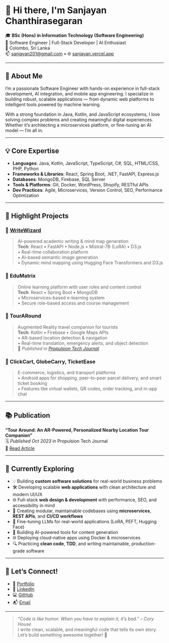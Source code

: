 # 👋 Hi there, I'm Sanjayan Chanthirasegaran

🎓 **BSc (Hons) in Information Technology (Software Engineering)**  
💼 Software Engineer | Full-Stack Developer | AI Enthusiast  
📍 Colombo, Sri Lanka  
📫 [sanjayan201@gmail.com](mailto:sanjayan201@gmail.com) • 🌐 [sanjayan.vercel.app](https://sanjayan.vercel.app)

---

## 🚀 About Me

I’m a passionate Software Engineer with hands-on experience in full-stack development, AI integration, and mobile app engineering. I specialize in building robust, scalable applications — from dynamic web platforms to intelligent tools powered by machine learning.

With a strong foundation in Java, Kotlin, and JavaScript ecosystems, I love solving complex problems and creating meaningful digital experiences. Whether it’s architecting a microservices platform, or fine-tuning an AI model — I’m all in.

---

## 💡 Core Expertise

- **Languages**: Java, Kotlin, JavaScript, TypeScript, C#, SQL, HTML/CSS, PHP, Python  
- **Frameworks & Libraries**: React, Spring Boot, .NET, FastAPI, Express.js  
- **Databases**: MongoDB, Firebase, SQL Server  
- **Tools & Platforms**: Git, Docker, WordPress, Shopify, RESTful APIs  
- **Dev Practices**: Agile, Microservices, Version Control, SEO, Performance Optimization

---

## 🧠 Highlight Projects

### 🔷 [WriteWizard](https://github.com/sanjayan-c/writewizard)  
> AI-powered academic writing & mind map generation  
**Tech**: React • FastAPI • Node.js • Mistral-7B (LoRA) • D3.js  
• Real-time collaboration platform  
• AI-based semantic image generation  
• Dynamic mind mapping using Hugging Face Transformers and D3.js

### 🔷 EduMatrix  
> Online learning platform with user roles and content control  
**Tech**: React • Spring Boot • MongoDB  
• Microservices-based e-learning system  
• Secure role-based access and course management

### 🔷 TourARound  
> Augmented Reality travel companion for tourists  
**Tech**: Kotlin • Firebase • Google Maps APIs  
• AR-based location detection & navigation  
• Real-time translation, emergency alerts, and object detection  
> 🏅 *Published in [Propulsion Tech Journal](https://propulsiontechjournal.com/index.php/journal/article/view/2542)*

### 🔷 ClickCart, GlobeCarry, TicketEase  
> E-commerce, logistics, and transport platforms  
• Android apps for shopping, peer-to-peer parcel delivery, and smart ticket booking  
• Features like virtual wallets, QR codes, order tracking, and in-app chat

---

## 📚 Publication

**“Tour Around: An AR-Powered, Personalized Nearby Location Tour Companion”**  
🗓️ *Published Oct 2023* in Propulsion Tech Journal  
📄 [Read Article](https://propulsiontechjournal.com/index.php/journal/article/view/2542)

---

## 🌱 Currently Exploring

- 💡 Building **custom software solutions** for real-world business problems
- 🛠️ Developing scalable **web applications** with clean architecture and modern UI/UX
- 🌐 Full-stack **web design & development** with performance, SEO, and accessibility in mind  
- 🚀 Creating modular, maintainable codebases using **microservices**, **REST APIs**, and **CI/CD workflows**  
- 🧠 Fine-tuning LLMs for real-world applications (LoRA, PEFT, Hugging Face)
- 📲 Building AI-powered tools for content generation
- 🌐 Deploying cloud-native apps using Docker & microservices
- 🔍 Practicing **clean code**, **TDD**, and writing maintainable, production-grade software

---

## 🤝 Let’s Connect!

- 🔗 [Portfolio](https://sanjayan.vercel.app)  
- 💼 [LinkedIn](https://linkedin.com/in/sanjayan-c)  
- 💻 [GitHub](https://github.com/sanjayan-c)  
- 📬 [Email](mailto:sanjayan201@gmail.com)

---

> *“Code is like humor. When you have to explain it, it’s bad.” – Cory House*  
> I write clean, scalable, and meaningful code that tells its own story. Let’s build something awesome together! 🚀
